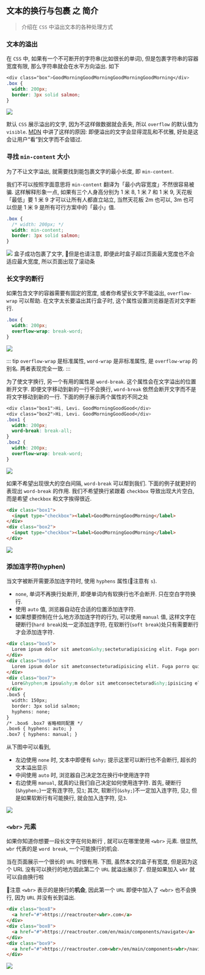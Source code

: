 ## 文本的换行与包裹 之 简介
> 介绍在 `CSS` 中溢出文本的各种处理方式

### 文本的溢出
在 `CSS` 中, 如果有一个不可断开的字符串(比如很长的单词), 但是包裹字符串的容器宽度有限, 那么字符串就会在水平方向溢出. 如下
```css
<div class="box">GoodMorningGoodMorningGoodMorningGoodMorning</div>
.box {
  width: 200px;
  border: 3px solid salmon;
}
```

![](../../image/Snipaste_2022-09-15_21-10-27.png)

默认 `CSS` 展示溢出的文字, 因为不这样做数据就会丢失, 所以 `overflow` 的默认值为 `visible`. [MDN](https://developer.mozilla.org/en-US/docs/Web/CSS/CSS_Text/Wrapping_Text) 中讲了这样的原因: 即便溢出的文字会显得混乱和不优雅, 好处是这会让用户“看”到文字而不会错过. 

### 寻找 `min-content` 大小
为了不让文字溢出, 就需要找到能包裹文字的最小长度, 即 `min-content`. 

我们不可以按照字面意思将 `min-content` 翻译为「最小内容宽度」不然很容易被骗. 这样解释形象一点, 如果有三个人身高分别为 1 米 8, 1 米 7 和 1 米 9, 天花板「最低」要 1 米 9 才可以让所有人都直立站立, 当然天花板 2m 也可以, 3m 也可以但是 1 米 9 是所有可行方案中的「最小」值.
```css
.box {
  /* width: 200px; */
  width: min-content;
  border: 3px solid salmon;
}
```
![](../../image/Snipaste_2022-09-15_22-03-57.png)
盒子成功包裹了文字, 📕但是也请注意, 即便此时盒子超过页面最大宽度也不会适应最大宽度, 所以页面出现了滚动条
### 长文字的断行
如果包含文字的容器需要有固定的宽度, 或者你希望长文字不能溢出, `overflow-wrap` 可以帮助. 在文字太长要溢出其行盒子时, 这个属性设置浏览器是否对文字断行.
```css
.box {
  width: 200px;
  overflow-wrap: break-word;
}
```
![](../../image/Snipaste_2022-09-16_08-43-32.png)

::: tip
`overflow-wrap` 是标准属性, `word-wrap` 是非标准属性, 是 `overflow-wrap` 的别名. 两者表现完全一致.
:::

为了使文字换行, 另一个有用的属性是 `word-break`. 这个属性会在文字溢出的位置断开文字. 即便文字移动到新的一行不会换行, `word-break` 依然会断开文字而不是将文字移动到新的一行. 下面的例子展示两个属性的不同之处
```css
<div class="box1">Hi, Levi. GoodMorningGoodGood</div>
<div class="box2">Hi, Levi. GoodMorningGoodGood</div>
.box1 {
  width: 200px;
  word-break: break-all;
}
.box2 {
  width: 200px;
  overflow-wrap: break-word;
}
```
![](../../image/Snipaste_2022-09-16_09-02-39.png)

如果不希望出现很大的空白间隔, `word-break` 可以帮到我们. 下面的例子就更好的表现出 `word-break` 的作用. 我们不希望换行紧跟着 `checkbox` 导致出现大片空白, 而是希望 `checkbox` 和文字挨得很近.
```html
<div class="box1">
  <input type="checkbox"><label>GoodMorningGoodMorning</label>
</div>
<div class="box2">
  <input type="checkbox"><label>GoodMorningGoodMorning</label>
</div>
```
![](../../image/Snipaste_2022-09-16_22-13-46.png)

### 添加连字符(hyphen)
当文字被断开需要添加连字符时, 使用 `hyphens` 属性(📕注意有 `s`). 
- `none`, 单词不再换行处断开, 即便单词内有软换行也不会断开. 只在空白字符换行.
- 使用 `auto` 值, 浏览器自动在合适的位置添加连字符. 
- 如果想要控制在什么地方添加连字符的行为, 可以使用 `manual` 值, 这样文字在硬断行(`hard break`)处一定添加连字符, 在软断行(`soft break`)处只有需要断行才会添加连字符.
```html
<div class="box5">
  Lorem ipsum dolor sit ametcon&shy;secteturadipisicing elit. Fuga porro quisquam sit, solutaconsequunturrerum ex architecto cupiditate? Cum laborumexpeditacupiditatedolores in aliquamarchitectoquasnecessitatibus velit facere?
</div>
<div class="box6">
  Lorem ipsum dolor sit ametconsecteturadipisicing elit. Fuga porro quisquam sit, solutaconsequunturrerum ex architecto cupiditate? Cum laborumexpeditacupiditatedolores in aliquamarchitectoquasnecessitatibus velit facere?
</div>
<div class="box7">
  Lore&hyphen;m ipsu&shy;m dolor sit ametconsecteturad&shy;ipisicing elit. Fuga porro quisquam sit, solutacon&shy;sequunturrerum ex architecto cupiditate? Cum laborumexpeditacupiditated&shy;olores in aliquamarchitectoquasnecessitatibu&shy;s velit facere?
</div>
.box5 {
  width: 150px;
  border: 3px solid salmon;
  hyphens: none;
}
/* .box6 .box7 省略相同配置 */ 
.box6 { hyphens: auto; }
.box7 { hyphens: manual; }
```
从下图中可以看到,
- 左边使用 `none` 时, 文本中即便有 `&shy;` 提示这里可以断行也不会断行, 超长的文本溢出显示
- 中间使用 `auto` 时, 浏览器自己决定怎在换行中使用连字符
- 右边使用 `manual`, 就真的让我们自己决定如何使用连字符. 首先, 硬断行(`&hyphen;`)一定有连字符, 见`1`; 其次, 软断行(`&shy;`)不一定加入连字符, 见`2`, 但是如果软断行有可能换行, 就会加入连字符, 见`3`.

![](../../image/Snipaste_2022-09-17_09-30-58.png)

### `<wbr>` 元素
如果你知道你想要一段长文字在何处断行 , 就可以在哪里使用 `<wbr>` 元素. 很显然, `wbr` 代表的是 `word break`, 一个可能换行的机会.

当在页面展示一个很长的 `URL` 时很有用. 下图, 虽然本文的盒子有宽度, 但是因为这个 URL 没有可以换行的地方因此第二个 `URL` 就溢出展示了. 但是如果加入 `wbr` 就可以自由换行啦

📕注意 `<wbr>` 表示的是换行的**机会**, 因此第一个 `URL` 即便中加入了 `<wbr>` 也不会换行, 因为 `URL` 并没有长到溢出.
```html
<div class="box8">
  <a href="#">https://reactrouter<wbr>.com</a>
</div>
<div class="box8">
  <a href="#">https://reactrouter.com/en/main/components/navigate</a>
</div>
<div class="box9">
  <a href="#">https://reactrouter.com<wbr>/en/main/components<wbr>/navigate</a>
</div>
```
![](../../image/Snipaste_2022-09-17_10-20-17.png)

